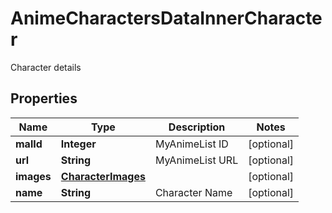 

# AnimeCharactersDataInnerCharacter

Character details

## Properties

| Name | Type | Description | Notes |
|------------ | ------------- | ------------- | -------------|
|**malId** | **Integer** | MyAnimeList ID |  [optional] |
|**url** | **String** | MyAnimeList URL |  [optional] |
|**images** | [**CharacterImages**](CharacterImages.md) |  |  [optional] |
|**name** | **String** | Character Name |  [optional] |



